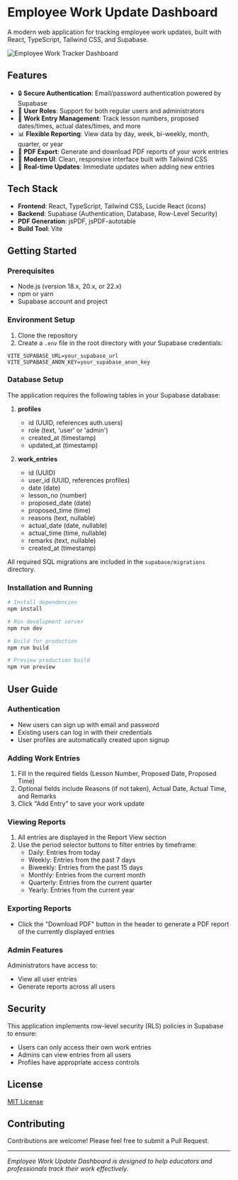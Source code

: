 # Employee Work Update Dashboard

A modern web application for tracking employee work updates, built with React, TypeScript, Tailwind CSS, and Supabase.

![Employee Work Tracker Dashboard](https://images.unsplash.com/photo-1551288049-bebda4e38f71?auto=format&fit=crop&q=80&w=1800&ixlib=rb-4.0.3)

## Features

- 🔒 **Secure Authentication**: Email/password authentication powered by Supabase
- 👤 **User Roles**: Support for both regular users and administrators
- 📝 **Work Entry Management**: Track lesson numbers, proposed dates/times, actual dates/times, and more
- 📊 **Flexible Reporting**: View data by day, week, bi-weekly, month, quarter, or year
- 📄 **PDF Export**: Generate and download PDF reports of your work entries
- 🎨 **Modern UI**: Clean, responsive interface built with Tailwind CSS
- 🔄 **Real-time Updates**: Immediate updates when adding new entries

## Tech Stack

- **Frontend**: React, TypeScript, Tailwind CSS, Lucide React (icons)
- **Backend**: Supabase (Authentication, Database, Row-Level Security)
- **PDF Generation**: jsPDF, jsPDF-autotable
- **Build Tool**: Vite

## Getting Started

### Prerequisites

- Node.js (version 18.x, 20.x, or 22.x)
- npm or yarn
- Supabase account and project

### Environment Setup

1. Clone the repository
2. Create a `.env` file in the root directory with your Supabase credentials:

```
VITE_SUPABASE_URL=your_supabase_url
VITE_SUPABASE_ANON_KEY=your_supabase_anon_key
```

### Database Setup

The application requires the following tables in your Supabase database:

1. **profiles**
   - id (UUID, references auth.users)
   - role (text, 'user' or 'admin')
   - created_at (timestamp)
   - updated_at (timestamp)

2. **work_entries**
   - id (UUID)
   - user_id (UUID, references profiles)
   - date (date)
   - lesson_no (number)
   - proposed_date (date)
   - proposed_time (time)
   - reasons (text, nullable)
   - actual_date (date, nullable)
   - actual_time (time, nullable)
   - remarks (text, nullable)
   - created_at (timestamp)

All required SQL migrations are included in the `supabase/migrations` directory.

### Installation and Running

```bash
# Install dependencies
npm install

# Run development server
npm run dev

# Build for production
npm run build

# Preview production build
npm run preview
```

## User Guide

### Authentication

- New users can sign up with email and password
- Existing users can log in with their credentials
- User profiles are automatically created upon signup

### Adding Work Entries

1. Fill in the required fields (Lesson Number, Proposed Date, Proposed Time)
2. Optional fields include Reasons (if not taken), Actual Date, Actual Time, and Remarks
3. Click "Add Entry" to save your work update

### Viewing Reports

1. All entries are displayed in the Report View section
2. Use the period selector buttons to filter entries by timeframe:
   - Daily: Entries from today
   - Weekly: Entries from the past 7 days
   - Biweekly: Entries from the past 15 days
   - Monthly: Entries from the current month
   - Quarterly: Entries from the current quarter
   - Yearly: Entries from the current year

### Exporting Reports

- Click the "Download PDF" button in the header to generate a PDF report of the currently displayed entries

### Admin Features

Administrators have access to:
- View all user entries
- Generate reports across all users

## Security

This application implements row-level security (RLS) policies in Supabase to ensure:

- Users can only access their own work entries
- Admins can view entries from all users
- Profiles have appropriate access controls

## License

[MIT License](LICENSE)

## Contributing

Contributions are welcome! Please feel free to submit a Pull Request.

---

*Employee Work Update Dashboard is designed to help educators and professionals track their work effectively.*